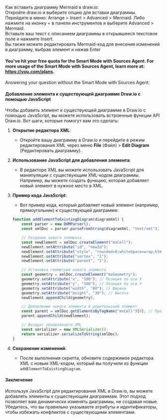 Как вставить диаграмму Mermaid в draw.io:  
Откройте draw.io и выберите опцию для вставки диаграммы.  
Перейдите в меню: Arrange > Insert > Advanced > Mermaid. Либо нажмите на иконку + в панели инструментов и выберите Advanced > Mermaid.  
Вставьте ваш текст с описанием диаграммы в открывшееся текстовое поле и нажмите Insert.  
Вы также можете редактировать Mermaid-код для внесения изменений в диаграмму, выбрав элемент и нажав Enter  

#### You've hit your free quota for the Smart Mode with Sources Agent. For more usage of the Smart Mode with Sources Agent, learn more at: https://you.com/plans.

Answering your question without the Smart Mode with Sources Agent:

#### Добавление элемента к существующей диаграмме Draw.io с помощью JavaScript

Чтобы добавить элемент к существующей диаграмме в Draw.io с помощью JavaScript, вы можете использовать встроенные функции API Draw.io. Вот шаги, которые помогут вам это сделать:

1. **Открытие редактора XML**:
   - Откройте вашу диаграмму в Draw.io и перейдите в режим редактирования XML через меню **File** (Файл) > **Edit Diagram** (Редактировать диаграмму).

2. **Использование JavaScript для добавления элемента**:
   - В редакторе XML вы можете использовать JavaScript для манипуляции с существующим XML-кодом диаграммы. Например, вы можете создать функцию, которая добавляет новый элемент в нужное место в XML.

3. **Пример кода JavaScript**:
   - Вот пример кода, который добавляет новый элемент (например, прямоугольник) к существующей диаграмме:

   ```javascript
   function addElementToExistingDiagram(diagramXml) {
       const parser = new DOMParser();
       const xmlDoc = parser.parseFromString(diagramXml, "text/xml");

       // Создание нового элемента
       const newElement = xmlDoc.createElement("mxCell");
       newElement.setAttribute("id", "newId");
       newElement.setAttribute("style", "rounded=0;whiteSpace=wrap;html=1;");
       newElement.setAttribute("vertex", "1");
       newElement.setAttribute("parent", "1");

       // Установка геометрии нового элемента
       const geometry = xmlDoc.createElement("mxGeometry");
       geometry.setAttribute("x", "100"); // Позиция по оси X
       geometry.setAttribute("y", "100"); // Позиция по оси Y
       geometry.setAttribute("width", "80"); // Ширина
       geometry.setAttribute("height", "30"); // Высота
       newElement.appendChild(geometry);

       // Добавление нового элемента в родительский элемент
       const parent = xmlDoc.getElementsByTagName("mxCell")[0]; // Предполагаем, что это родитель
       parent.appendChild(newElement);

       // Возврат обновленного XML
       const serializer = new XMLSerializer();
       return serializer.serializeToString(xmlDoc);
   }
   ```

4. **Сохранение изменений**:
   - После выполнения скрипта, обновите содержимое редактора XML с новым XML-кодом, который вы получили из функции `addElementToExistingDiagram`.

#### Заключение

Используя JavaScript для редактирования XML в Draw.io, вы можете добавлять элементы к существующим диаграммам. Этот подход позволяет вам динамически изменять диаграммы, не создавая новые. Убедитесь, что вы правильно указываете атрибуты и идентификаторы, чтобы избежать конфликтов с существующими элементами.

